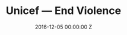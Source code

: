 ---
title: Unicef — End Violence
date: 2016-12-05 00:00:00 Z
categories:
- commercial
position: 20
is-front: true
image: "/uploads/unicef-end-violence.jpg"
vimeo: 194352066
director: Jonas McQuiggin
production-company: Absolute Post + Blind Pig
equipment: Arri Alexa
layout: project
---